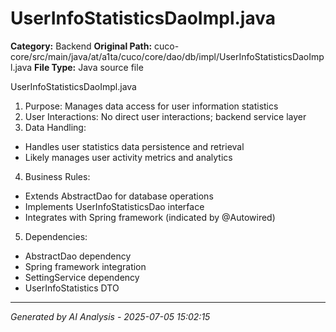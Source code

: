 # UserInfoStatisticsDaoImpl.java

**Category:** Backend
**Original Path:** cuco-core/src/main/java/at/a1ta/cuco/core/dao/db/impl/UserInfoStatisticsDaoImpl.java
**File Type:** Java source file

UserInfoStatisticsDaoImpl.java
1. Purpose: Manages data access for user information statistics
2. User Interactions: No direct user interactions; backend service layer
3. Data Handling:
- Handles user statistics data persistence and retrieval
- Likely manages user activity metrics and analytics
4. Business Rules:
- Extends AbstractDao for database operations
- Implements UserInfoStatisticsDao interface
- Integrates with Spring framework (indicated by @Autowired)
5. Dependencies:
- AbstractDao dependency
- Spring framework integration
- SettingService dependency
- UserInfoStatistics DTO

---
*Generated by AI Analysis - 2025-07-05 15:02:15*
